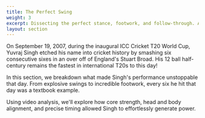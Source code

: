 ```yaml
---
title: The Perfect Swing
weight: 3
excerpt: Dissecting the perfect stance, footwork, and follow-through. A deep dive into what powers elite-level batting.
layout: section
---
```


On September 19, 2007, during the inaugural ICC Cricket T20 World Cup, Yuvraj Singh etched his name into cricket history by smashing six consecutive sixes in an over off of England's Stuart Broad. His 12 ball half-century remains the fastest in international T20s to this day! 

In this section, we breakdown what made Singh's performance unstoppable that day. From explosive swings to incredible footwork, every six he hit that day was a textbook example. 

Using video analysis, we'll explore how core strength, head and body alignment, and precise timing allowed Singh to effortlessly generate power. 
